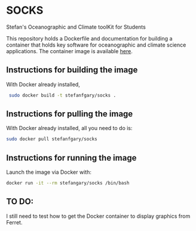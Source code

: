 # SOCKS
Stefan's Oceanographic and Climate toolKit for Students

This repository holds a Dockerfile and documentation for
building a container that holds key software for oceanographic
and climate science applications.  The container image is
available [here](https://hub.docker.com/stefanfgary/socks).

## Instructions for building the image

With Docker already installed,

```bash
 sudo docker build -t stefanfgary/socks .
```

## Instructions for pulling the image

With Docker already installed, all you need to do is:

```bash
sudo docker pull stefanfgary/socks
```

## Instructions for running the image

Launch the image via Docker with:

```bash
docker run -it --rm stefangary/socks /bin/bash
```

## TO DO:

I still need to test how to get the Docker container to display graphics
from Ferret.
